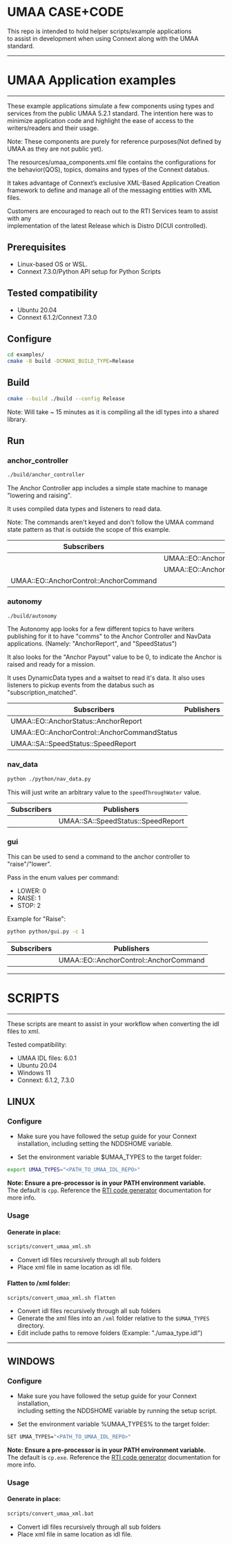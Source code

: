 # UMAA CASE+CODE

This repo is intended to hold helper scripts/example applications  
to assist in development when using Connext along with the UMAA standard. 

--------------------------------------------------------------------------------
# UMAA Application examples
--------------------------------------------------------------------------------

These example applications simulate a few components using types and services 
from the public UMAA 5.2.1 standard. The intention here was to minimize application 
code and highlight the ease of access to the writers/readers and their usage.

Note: These components are purely for reference purposes(Not defined by UMAA as they 
are not public yet).

The resources/umaa_components.xml file contains the configurations for the behavior(QOS), 
topics, domains and types of the Connext databus.

It takes advantage of Connext’s exclusive XML-Based Application Creation framework 
to define and manage all of the messaging entities with XML files.

Customers are encouraged to reach out to the RTI Services team to assist with any  
implementation of the latest Release which is Distro D(CUI controlled).

## Prerequisites

- Linux-based OS or WSL.
- Connext 7.3.0/Python API setup for Python Scripts

## Tested compatibility
- Ubuntu 20.04
- Connext 6.1.2/Connext 7.3.0

## Configure

```sh
cd examples/
cmake -B build -DCMAKE_BUILD_TYPE=Release
```

## Build

```sh
cmake --build ./build --config Release
```
Note: Will take ~ 15 minutes as it is compiling all the idl types into a shared library.


## Run

### anchor_controller

```sh
./build/anchor_controller
```

The Anchor Controller app includes a simple state machine to manage "lowering and raising".

It uses compiled data types and listeners to read data.

Note: The commands aren't keyed and don't follow the UMAA command state pattern 
as that is outside the scope of this example.

| Subscribers | Publishers|
| ------------| ------------|
|  | UMAA::EO::AnchorStatus::AnchorReport |
|  | UMAA::EO::AnchorControl::AnchorCommandStatus |
| UMAA::EO::AnchorControl::AnchorCommand |  |


### autonomy

```sh
./build/autonomy
```

The Autonomy app looks for a few different topics to have writers publishing 
for it to have "comms" to the Anchor Controller and NavData applications. 
(Namely: "AnchorReport", and "SpeedStatus")

It also looks for the "Anchor Payout" value to be 0, to indicate the Anchor is 
raised and ready for a mission.

It uses DynamicData types and a waitset to read it's data. It also uses listeners 
to pickup events from the databus such as "subscription_matched".

| Subscribers | Publishers|
| ------------| ------------|
| UMAA::EO::AnchorStatus::AnchorReport |   |
| UMAA::EO::AnchorControl::AnchorCommandStatus  |  |
| UMAA::SA::SpeedStatus::SpeedReport|  |      


### nav_data

```sh
python ./python/nav_data.py
```

This will just write an arbitrary value to the `speedThroughWater` value.


| Subscribers | Publishers|
| ------------| ------------|
|  |  UMAA::SA::SpeedStatus::SpeedReport |


### gui

This can be used to send a command to the anchor controller to "raise"/"lower".

Pass in the enum values per command:
- LOWER: 0
- RAISE: 1
- STOP: 2

Example for "Raise":

```sh
python python/gui.py -c 1
```

| Subscribers | Publishers|
| ------------| ------------|
|  |  UMAA::EO::AnchorControl::AnchorCommand |


--------------------------------------------------------------------------------
# SCRIPTS
--------------------------------------------------------------------------------
These scripts are meant to assist in your workflow when converting the idl
files to xml.

Tested compatibility:  
- UMAA IDL files: 6.0.1
- Ubuntu 20.04
- Windows 11
- Connext: 6.1.2, 7.3.0

## LINUX

### Configure
- Make sure you have followed the setup guide for your Connext installation, 
including setting the NDDSHOME variable.

- Set the environment variable $UMAA_TYPES to the target folder:
```sh
export UMAA_TYPES="<PATH_TO_UMAA_IDL_REPO>"
```
**Note: Ensure a pre-processor is in your PATH environment variable.**  
The default is `cpp`. Reference the [RTI code generator](https://community.rti.com/static/documentation/connext-dds/6.1.2/doc/manuals/connext_dds_professional/code_generator/users_manual/index.htm) documentation for more info.

### Usage

#### Generate in place:

```sh
scripts/convert_umaa_xml.sh
```
- Convert idl files recursively through all sub folders
- Place xml file in same location as idl file.

#### Flatten to /xml folder:

```sh
scripts/convert_umaa_xml.sh flatten
```
- Convert idl files recursively through all sub folders
- Generate the xml files into an `/xml` folder relative to the `$UMAA_TYPES` directory.
- Edit include paths to remove folders (Example: "./umaa_type.idl")
________________________________________________________________________________

## WINDOWS

### Configure

- Make sure you have followed the setup guide for your Connext installation,  
including setting the NDDSHOME variable by running the setup script.

- Set the environment variable %UMAA_TYPES% to the target folder:
```sh
SET UMAA_TYPES="<PATH_TO_UMAA_IDL_REPO>"
```

**Note: Ensure a pre-processor is in your PATH environment variable.**  
The default is `cp.exe`. Reference the [RTI code generator](https://community.rti.com/static/documentation/connext-dds/6.1.2/doc/manuals/connext_dds_professional/code_generator/users_manual/index.htm) documentation for more info.


### Usage

#### Generate in place:

```sh
scripts/convert_umaa_xml.bat
```
- Convert idl files recursively through all sub folders
- Place xml file in same location as idl file.


